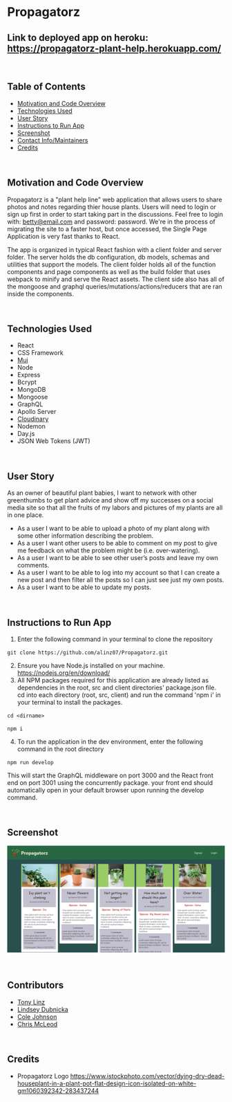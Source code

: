 # Propagatorz

## **Link to deployed app on heroku**: https://propagatorz-plant-help.herokuapp.com/

</br>

## **Table of Contents**

-   [Motivation and Code Overview](#motivation-and-code-overview)
-   [Technologies Used](#technologies-used)
-   [User Story](#user-story)
-   [Instructions to Run App](#instructions-to-run-app)
-   [Screenshot](#screenshot)
-   [Contact Info/Maintainers](#contributors)
-   [Credits](#credits)

</br>

## **Motivation and Code Overview**

Propagatorz is a "plant help line" web application that allows users to share photos and notes regarding thier house plants.
Users will need to login or sign up first in order to start taking part in the discussions. Feel free to login with: betty@email.com and password: password. We're in the process of migrating the site to a faster host, but once accessed, the Single Page Application is very fast thanks to React. </br>

The app is organized in typical React fashion with a client folder and server folder. The server holds the db configuration, db models, schemas and utilities that support the models. The client folder holds all of the function components and page components as well as the build folder that uses webpack to minify and serve the React assets. The client side also has all of the mongoose and graphql queries/mutations/actions/reducers that are ran inside the components.

</br>

## **Technologies Used**

-   React
-   CSS Framework
-   [Mui](https://mui.com/material-ui/getting-started/installation/)
-   Node
-   Express
-   Bcrypt
-   MongoDB
-   Mongoose
-   GraphQL
-   Apollo Server
-   [Cloudinary](https://cloudinary.com/)
-   Nodemon
-   Day.js
-   JSON Web Tokens (JWT)

</br>

## **User Story**

As an owner of beautiful plant babies, I want to network with other greenthumbs to get plant advice and show off my successes on a social media site so that all the fruits of my labors and pictures of my plants are all in one place.

-   As a user I want to be able to upload a photo of my plant along with some other information describing the problem. <br/>
-   As a user I want other users to be able to comment on my post to give me feedback on what the problem might be (i.e. over-watering). <br/>
-   As a user I want to be able to see other user’s posts and leave my own comments. <br/>
-   As a user I want to be able to log into my account so that I can create a new post and then filter all the posts so I can just see just my own posts. <br/>
-   As a user I want to be able to update my posts.

<br/>

## **Instructions to Run App**

1. Enter the following command in your terminal to clone the repository

```
git clone https://github.com/alinz07/Propagatorz.git
```

2. Ensure you have Node.js installed on your machine. https://nodejs.org/en/download/
3. All NPM packages required for this application are already listed as dependencies in the root, src and client directories' package.json file. cd into each directory (root, src, client) and run the command 'npm i' in your terminal to install the packages.

```
cd <dirname>
```

```
npm i
```

4. To run the application in the dev environment, enter the following command in the root directory

```
npm run develop
```

This will start the GraphQL middleware on port 3000 and the React front end on port 3001 using the concurrently package. your front end should automatically open in your default browser upon running the develop command.

</br>

## **Screenshot**

![Screenshot](./ImagesForReadMe/homepage.png) <br/>

</br>

## **Contributors**

-   [Tony Linz](https://github.com/alinz07)
-   [Lindsey Dubnicka](https://github.com/lindseymiller2567)
-   [Cole Johnson](https://github.com/ColeVibes)
-   [Chris McLeod](https://github.com/Chris-McLeod2)

</br>

## **Credits**

-   Propagatorz Logo
    https://www.istockphoto.com/vector/dying-dry-dead-houseplant-in-a-plant-pot-flat-design-icon-isolated-on-white-gm1060392342-283437244
